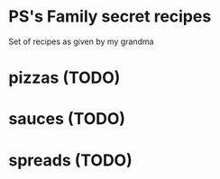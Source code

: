 # PS's Family secret recipes

Set of recipes as given by my grandma

 # pizzas (TODO)
 # sauces (TODO)
 # spreads (TODO)
 